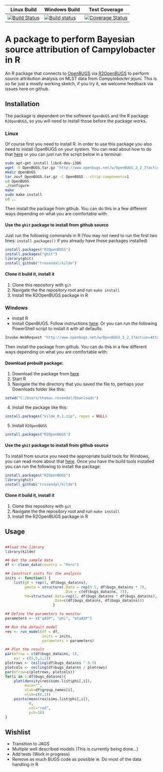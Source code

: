 |Linux Build|Windows Build|Test Coverage|
|----|----|----|
|[![Build Status](https://travis-ci.org/trosendal/kilde.svg)](https://travis-ci.org/trosendal/kilde)|[![Build status](https://ci.appveyor.com/api/projects/status/dlxa7wxqs2lrc2eh?svg=true)](https://ci.appveyor.com/project/trosendal/kilde)|[![Coverage Status](https://coveralls.io/repos/github/trosendal/kilde/badge.svg?maxAge=600&branch=master)](https://coveralls.io/github/trosendal/kilde?branch=master)|
# A package to perform Bayesian source attribution of Campylobacter in R

An R package that connects to
[OpenBUGS](http://www.openbugs.net) via
[R2OpenBUGS](https://cran.r-project.org/web/packages/R2OpenBUGS/vignettes/R2OpenBUGS.pdf) to
perform source attribution analysis on MLST data from *Campylobacter
jejuni*. This is so far just a mostly working sketch, if you try it, we
welcome feedback via issues here on github. 

## Installation

The package is dependent on the software `OpenBUGS` and the R package
`R2OpenBUGS`, so you will need to install those before the package
works. 

### Linux

Of course first you need to install R. In order to use this package
you also need to install OpenBUGS on your system. You can read about
how to do that [here](http://www.openbugs.net/w/Downloads) or you can
just run the script below in a terminal:

```sh
sudo apt-get install libc6-dev-i386
wget -O OpenBUGS.tar.gz "http://www.openbugs.net/w/OpenBUGS_3_2_3?action=AttachFile&do=get&target=OpenBUGS-3.2.3.tar.gz"
mkdir OpenBUGS
tar zxvf OpenBUGS.tar.gz -C OpenBUGS --strip-components=1
cd OpenBUGS
./configure
make
sudo make install
cd ..
```

Then install the package from github. You can do this in a few
different ways depending on what you are comfortable with:

#### Use the `ghit` package to install from github source

Just run the following commands in R (You may not need to run the
first two lines: `install.packages()` if you already have those
packages installed)

```r
install.packages("R2OpenBUGS")
install.packages("ghit")
library(ghit)
install_github("trosendal/kilde")
```

#### Clone it build it, install it

1. Clone this repository with `git`
2. Navigate the the repository root and run `make install`
3. Install the R2OpenBUGS package in R


### Windows

  * Install R
  * Install OpenBUGS. Follow instructions
    [here](http://www.openbugs.net/w/Downloads). Or you can run the
    following PowerShell script to install it with all defaults:

```sh
Invoke-WebRequest "http://www.openbugs.net/w/OpenBUGS_3_2_3?action=AttachFile&do=get&target=OpenBUGS323setup.exe" -OutFile "..\OpenBUGS323setup.exe";Start-Process -FilePath "..\OpenBUGS323setup.exe" -ArgumentList "/VERYSILENT" -NoNewWindow -Wait
```

Then install the package from github. You can do this in a few
different ways depending on what you are comfortable with:

#### Download prebuilt package:

1. Download the package from
[here](https://ci.appveyor.com/api/projects/trosendal/kilde/artifacts/kilde_0.1.zip)
2. Start R
3. Navigate the the directory that you saved the file to, perhaps your
Downloads folder like this:

```r
setwd("C:/Users/thomas.rosendal/Downloads")
```
4. Install the package like this:

```r
install.packages("kilde_0.1.zip", repos = NULL)
```

5. Install `R2OpenBUGS`

```r
install.packages("R2OpenBUGS")
```

#### Use the `ghit` package to install from github source

To install from source you need the appropriate build tools for
Windows, you can read more about that
[here](https://cran.r-project.org/bin/windows/Rtools/). Once you have
the build tools installed you can run the following to install the package:

```r
install.packages("R2OpenBUGS")
library(ghit)
install_github("trosendal/kilde")
```

#### Clone it build it, install it

1. Clone this repository with `git`
2. Navigate the the repository root and run `make install`
3. Install the R2OpenBUGS package in R

## Usage

```r

##load the library
library(kilde)

## Get the sample data
df <- clean_data(country = "Peru")

## Construct inits for the analysis
inits <- function() {
    list(g0 = rep(1, df$bugs_data$ns), 
         pmuta = structure(.Data = rep(0.5, df$bugs_data$ns * 7), 
                           .Dim = c(df$bugs_data$ns, 7)), 
         h0=structure(.Data=rep(1, df$bugs_data$ns * df$bugs_data$ns), 
                      .Dim=c(df$bugs_data$ns, df$bugs_data$ns)))
					  }

## Define the parameters to monitor
parameters <- c("qASP", "phi", "etaASP")

## Run the default model
res <- run_model(df = df, 
                 inits = inits, 
                 parameters = parameters)

## Plot the result
par(mfrow = c(df$bugs_data$ns, 1),
    mar = c(5,5,1,1))
plotrows <- ceiling(df$bugs_data$ns ^ 0.5)
plotcols <- ceiling(df$bugs_data$ns / plotrows)
par(mfrow=c(plotrows, plotcols))
for(i in 1:df$bugs_data$ns){
    plot(density(res$sims.list$phi[,i]),
         main="",
         xlab=df$group_names[i],
         xlim=c(0,1))
    points(mean(res$sims.list$phi[,i]),
           0,
           col="red",
           pch=16)
}
```

## Wishlist

* Transition to JAGS
* Multiple well described models (This is currently being done...)
* Add tests (Work in progress)
* Remove as much BUGS code as possible ie. Do most of the data
  handling in R
